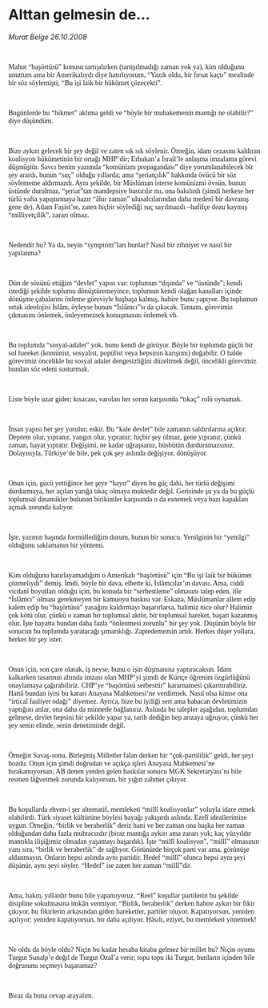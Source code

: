 # Alttan gelmesin de...

*Murat Belge 26.10.2008*

<div class="taraf_structure_2col_1zq">
<div class="margen_n">



 <p><font face="Times New Roman"><br/>
<p>Mahut “başörtüsü” konusu tartışılırken (tartışılmadığı zaman yok ya), kim olduğunu unuttum ama bir Amerikalıydı diye hatırlıyorum, “Yazık oldu, bir fırsat kaçtı” mealinde bir söz söylemişti; “Bu işi laik bir hükümet çözecekti”.</p><br/>
<p>Bugünlerde bu “hikmet” aklıma geldi ve “böyle bir muhakemenin mantığı ne olabilir?” diye düşündüm.</p><br/>
<p>Bize aykırı gelecek bir şey değil ve zaten sık sık söylenir. Örneğin, idam cezasını kaldıran koalisyon hükümetinin bir ortağı MHP’dir; Erbakan’a İsrail’le anlaşma imzalama görevi düşmüştür. Savcı benim yazımda “komünizm propagandası” diye yorumlanabilecek bir şey arardı, bunun “suç” olduğu yıllarda; ama “şeriatçılık” hakkında övücü bir söz söylememe aldırmazdı. Aynı şekilde, bir Müslüman isterse komünizmi övsün, bunun üstünde durulmaz, “şeriat”tan mandepsiye bastırılır mı, ona bakılırdı (şimdi herkese her türlü yafta yapıştırmaya hazır “âhır zaman” ulusalcılarından daha medenî bir davranış gene de). Adam Faşist’se, zaten hiçbir söylediği suç sayılmazdı –hafifçe dozu kaymış “milliyetçilik”, zararı olmaz.</p><br/>
<p>Nedendir bu? Ya da, neyin “symptom”ları bunlar? Nasıl bir zihniyet ve nasıl bir yapılanma?</p><br/>
<p>Dün de sözünü ettiğim “devlet” yapısı var: toplumun “dışında” ve “üstünde”; kendi istediği şekilde toplumu dönüştüremeyince, toplumun kendi olağan kanalları içinde dönüşme çabalarını önleme göreviyle başbaşa kalmış, habire bunu yapıyor. Bu toplumun ortak ideolojisi İslâm, öyleyse bunun “İslâmcı”sı da çıkacak. Tamam, görevimiz çıkmasını önlemek, önleyemezsek konuşmasını önlemek vb.</p><br/>
<p>Bu toplumda “sosyal-adalet” yok, bunu kendi de görüyor. Böyle bir toplumda güçlü bir sol hareket (komünist, sosyalist, popülist veya hepsinin karışımı) doğabilir. O halde görevimiz öncelikle bu sosyal adalet dengesizliğini düzeltmek değil, öncelikli görevimiz bundan söz edeni susturmak.</p><br/>
<p>Liste böyle uzar gider; kısacası, varolan her sorun karşısında “tıkaç” rolü oynamak.</p><br/>
<p>İnsan yapısı her şey yorulur, eskir. Bu “kale devlet” bile zamanın saldırılarına açıktır. Deprem olur, yıpranır, yangın olur, yıpranır; hiçbir şey olmaz, gene yıpranır, çünkü zaman, hayat yıpratır. Değişimi, ne kadar uğraşsanız, büsbütün durduramazsınız. Dolayısıyla, Türkiye’de bile, pek çok şey aslında değişiyor, dönüşüyor.</p><br/>
<p>Onun için, gücü yettiğince her şeye “hayır” diyen bu güç dahi, her türlü değişimi durdurmaya, her açılan yarığa tıkaç olmaya muktedir değil. Gerisinde şu ya da bu güçlü toplumsal dinamikler bulunan birikimler karşısında o da esnemek veya bazı kapakları açmak zorunda kalıyor.</p><br/>
<p>İşte, yazının başında formüllediğim durum, bunun bir sonucu. Yenilginin bir “yenilgi” olduğunu saklamanın bir yöntemi.</p><br/>
<p>Kim olduğunu hatırlayamadığım o Amerikalı “başörtüsü” için “Bu işi laik bir hükümet çözmeliydi” demiş. İmdi, böyle bir dava, elbette ki, İslâmcılar’ın davası. Ama, ciddi vicdanî boyutları olduğu için, bu konuda bir “serbestleme” olmasını talep eden, ille “İslâmcı” olması gerekmeyen bir kamuoyu baskısı var. Eskaza, Müslümanlar allem edip kalem edip bu “başörtüsü” yasağını kaldırmayı başarırlarsa, halimiz nice olur? Halimiz çok kötü olur, çünkü o zaman bir toplumsal aktör, bir toplumsal hareket, başarı kazanmış olur. İşte hayatta bundan daha fazla “önlenmesi zorunlu” bir şey yok. Düşünün böyle bir sonucun bu toplumda yaratacağı şımarıklığı. Zaptedemezsin artık. Herkes düşer yollara, herkes bir şey ister.</p><br/>
<p>Onun için, son çare olarak, iş neyse, bunu o işin düşmanına yaptıracaksın. İdam kalkarken tasarının altında imzası olan MHP’yi şimdi de Kürtçe öğrenim özgürlüğünü onaylamaya çağırabiliriz. CHP’ye “başörtüsü serbesttir” kararnamesi çıkarttırabiliriz. Hattâ bundan iyisi bu kararı Anayasa Mahkemesi’ne verdirmek. Nasıl olsa kimse ona “irticaî faaliyet odağı” diyemez. Ayrıca, bize bu iyiliği sert ama babacan devletimizin yaptığını anlar, ona daha da minnetle bağlanırız. Aslında bu talepler aşağıdan, toplumdan gelmese, devlet hepsini bir şekilde yapar ya, tarih dediğin hep arızaya uğruyor, çünkü her şey senin elinde, senin denetiminde değil.</p><br/>
<p>Örneğin Savaş-sonu, Birleşmiş Milletler falan derken bir “çok-partililik” geldi, her şeyi bozdu. Onun için şimdi doğrudan ve açıkça işleri Anayasa Mahkemesi’ne bırakamıyorsun; AB denen yerden gelen baskılar sonucu MGK Sekretaryası’nı bile resmen lâğvetmek zorunda kalıyorsun, bir yığın zahmet çıkıyor.</p><br/>
<p>Bu koşullarda ehven-i şer alternatif, memleketi “millî koalisyonlar” yoluyla idare etmek olabilirdi. Türk siyaset kültürüne böylesi bayağı yakışırdı aslında. Ezelî ideallerimize uygun. Örneğin, “birlik ve beraberlik” deriz hani ve her zaman ona başka her zaman olduğundan daha fazla muhtacızdır (biraz mantığa aykırı ama zararı yok; kaç yüzyıldır mantıkla ilişiğimiz olmadan yaşamayı başardık). İşte “millî koalisyon”, “millî” olmasının yanı sıra, “birlik ve beraberlik” de sağlıyor. Görünürde birçok parti var ama, görünüşe aldanmayın. Onların hepsi aslında aynı partidir. Hedef “millî” olunca hepsi aynı şeyi düşünür, aynı şeyi söyler. “Hedef” ise zaten her zaman “millî”dir.</p><br/>
<p>Ama, bakın, yıllardır bunu bile yapamıyoruz. “Reel” koşullar partilerin bu şekilde disipline sokulmasına imkân vermiyor. “Birlik, beraberlik” derken habire aykırı bir fikir çıkıyor, bu fikirlerin arkasından giden hareketler, partiler oluyor. Kapatıyorsun, yeniden açılıyor; yeniden kapatıyorsun, bir daha açılıyor. Hâsılı, eziyet, bu memleketi yönetmek!</p><br/>
<p>Ne oldu da böyle oldu? Niçin bu kadar hesaba kitaba gelmez bir millet bu? Niçin oyunu Turgut Sunalp’e değil de Turgut Özal’a verir; topu topu iki Turgut, bunların içinden bile doğrusunu seçmeyi başaramaz?</p><br/>
<p>Biraz da buna cevap arayalım.</p></font></p>

<br/>


<div id="taraf_not">
</div>

</div>


</div>
